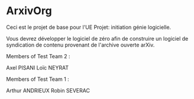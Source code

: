 # ArxivOrg

Ceci est le projet de base pour l'UE Projet: initiation génie logicielle.

Vous devrez développer le logiciel de zéro afin de construire 
un logiciel de syndication de contenu provenant de l'archive ouverte arXiv.

Members of Test Team 2 :

Axel PISANI
Loïc NEYRAT

Members of Test Team 1 :

Arthur ANDRIEUX
Robin SEVERAC
